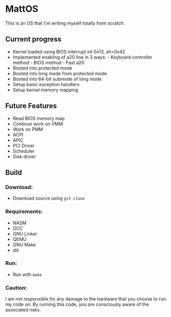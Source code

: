 # MattOS

This is an OS that I'm writing myself totally from scratch.

## Current progress

- Kernel loaded using BIOS interrupt int 0x13, ah=0x42
- Implemented enabling of a20 line in 3 ways:
        - Keyboard controller method
        - BIOS method
        - Fast a20
- Booted into protected mode
- Booted into long mode from protected mode
- Booted into 64-bit submode of long mode
- Setup basic exception handlers
- Setup kernel memory mapping

## Future Features

- Read BIOS memory map
- Continue work on VMM
- Work on PMM
- ACPI
- APIC
- PCI Driver
- Scheduler
- Disk driver

## Build

### Download:
 - Download source using `git clone`
### Requirements:
- NASM
- GCC
- GNU Linker
- QEMU
- GNU Make
- dd
### Run:
- Run with `make`

### Caution:
I am not responsible for any damage to the hardware that you choose to run my code on. By running this code, you are consciously aware of the associated risks.
